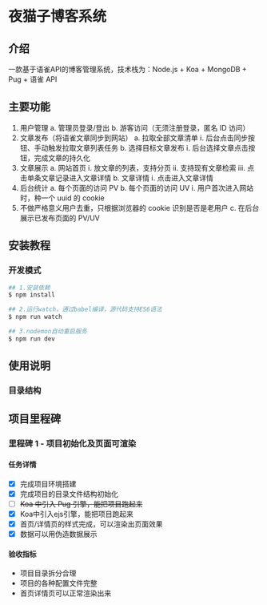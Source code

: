 # 夜猫子博客系统

## 介绍

一款基于语雀API的博客管理系统，技术栈为：Node.js + Koa + MongoDB + Pug + 语雀 API

## 主要功能

1. 用户管理
   a. 管理员登录/登出
   b. 游客访问（无须注册登录，匿名 ID 访问）
2. 文章发布（将语雀文章同步到网站）
   a. 拉取全部文章清单
   ⅰ. 后台点击同步按钮、手动触发拉取文章列表任务
   b. 选择目标文章发布
   ⅰ. 后台选择文章点击按钮，完成文章的持久化
3. 文章展示
   a. 网站首页
   ⅰ. 放文章的列表，支持分页
   ⅱ. 支持现有文章检索
   ⅲ. 点击单条文章记录进入文章详情
   b. 文章详情
   ⅰ. 点击进入文章详情
4. 后台统计
   a. 每个页面的访问 PV
   b. 每个页面的访问 UV
   ⅰ. 用户首次进入网站时，种一个 uuid 的 cookie
5. 不做严格意义用户去重，只根据浏览器的 cookie 识别是否是老用户
   c. 在后台展示已发布页面的 PV/UV

## 安装教程

### 开发模式

```bash
## 1.安装依赖
$ npm install

## 2.运行watch，通过babel编译，源代码支持ES6语法
$ npm run watch

## 3.nodemon自动重启服务
$ npm run dev

```

## 使用说明

### 目录结构

## 项目里程碑

### 里程碑 1 - 项目初始化及页面可渲染

#### 任务详情

* [x] 完成项目环境搭建
* [x] 完成项目的目录文件结构初始化
* [ ] ~~Koa 中引入 Pug 引擎，能把项目跑起来~~
* [x] Koa中引入ejs引擎，能把项目跑起来
* [x] 首页/详情页的样式完成，可以渲染出页面效果
* [x] 数据可以用伪造数据展示

#### 验收指标

* 项目目录拆分合理
* 项目的各种配置文件完整
* 首页详情页可以正常渲染出来
